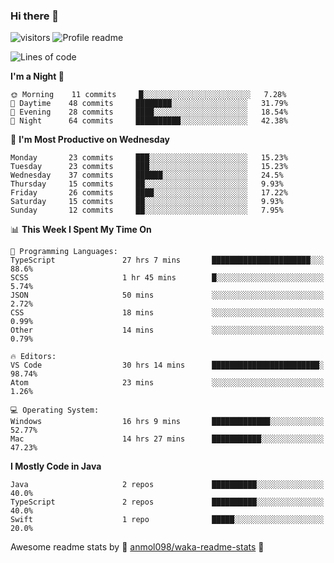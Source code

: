 ### Hi there 👋  
![visitors](https://visitor-badge.laobi.icu/badge?page_id=leverglowh) ![Profile readme](https://github.com/leverglowh/leverglowh/workflows/Profile%20readme/badge.svg?branch=master)

<!--START_SECTION:waka-->
![Lines of code](https://img.shields.io/badge/From%20Hello%20World%20I%27ve%20Written-42973%20lines%20of%20code-blue)

**I'm a Night 🦉** 

```text
🌞 Morning    11 commits     █░░░░░░░░░░░░░░░░░░░░░░░░   7.28% 
🌆 Daytime    48 commits     ████████░░░░░░░░░░░░░░░░░   31.79% 
🌃 Evening    28 commits     ████░░░░░░░░░░░░░░░░░░░░░   18.54% 
🌙 Night      64 commits     ██████████░░░░░░░░░░░░░░░   42.38%

```
📅 **I'm Most Productive on Wednesday** 

```text
Monday       23 commits     ███░░░░░░░░░░░░░░░░░░░░░░   15.23% 
Tuesday      23 commits     ███░░░░░░░░░░░░░░░░░░░░░░   15.23% 
Wednesday    37 commits     ██████░░░░░░░░░░░░░░░░░░░   24.5% 
Thursday     15 commits     ██░░░░░░░░░░░░░░░░░░░░░░░   9.93% 
Friday       26 commits     ████░░░░░░░░░░░░░░░░░░░░░   17.22% 
Saturday     15 commits     ██░░░░░░░░░░░░░░░░░░░░░░░   9.93% 
Sunday       12 commits     ██░░░░░░░░░░░░░░░░░░░░░░░   7.95%

```


📊 **This Week I Spent My Time On** 

```text
💬 Programming Languages: 
TypeScript               27 hrs 7 mins       ██████████████████████░░░   88.6% 
SCSS                     1 hr 45 mins        █░░░░░░░░░░░░░░░░░░░░░░░░   5.74% 
JSON                     50 mins             ░░░░░░░░░░░░░░░░░░░░░░░░░   2.72% 
CSS                      18 mins             ░░░░░░░░░░░░░░░░░░░░░░░░░   0.99% 
Other                    14 mins             ░░░░░░░░░░░░░░░░░░░░░░░░░   0.79%

🔥 Editors: 
VS Code                  30 hrs 14 mins      ████████████████████████░   98.74% 
Atom                     23 mins             ░░░░░░░░░░░░░░░░░░░░░░░░░   1.26%

💻 Operating System: 
Windows                  16 hrs 9 mins       █████████████░░░░░░░░░░░░   52.77% 
Mac                      14 hrs 27 mins      ███████████░░░░░░░░░░░░░░   47.23%

```

**I Mostly Code in Java** 

```text
Java                     2 repos             ██████████░░░░░░░░░░░░░░░   40.0% 
TypeScript               2 repos             ██████████░░░░░░░░░░░░░░░   40.0% 
Swift                    1 repo              █████░░░░░░░░░░░░░░░░░░░░   20.0%

```



<!--END_SECTION:waka-->


Awesome readme stats by :star2: [anmol098/waka-readme-stats](https://github.com/anmol098/waka-readme-stats) :star2:
